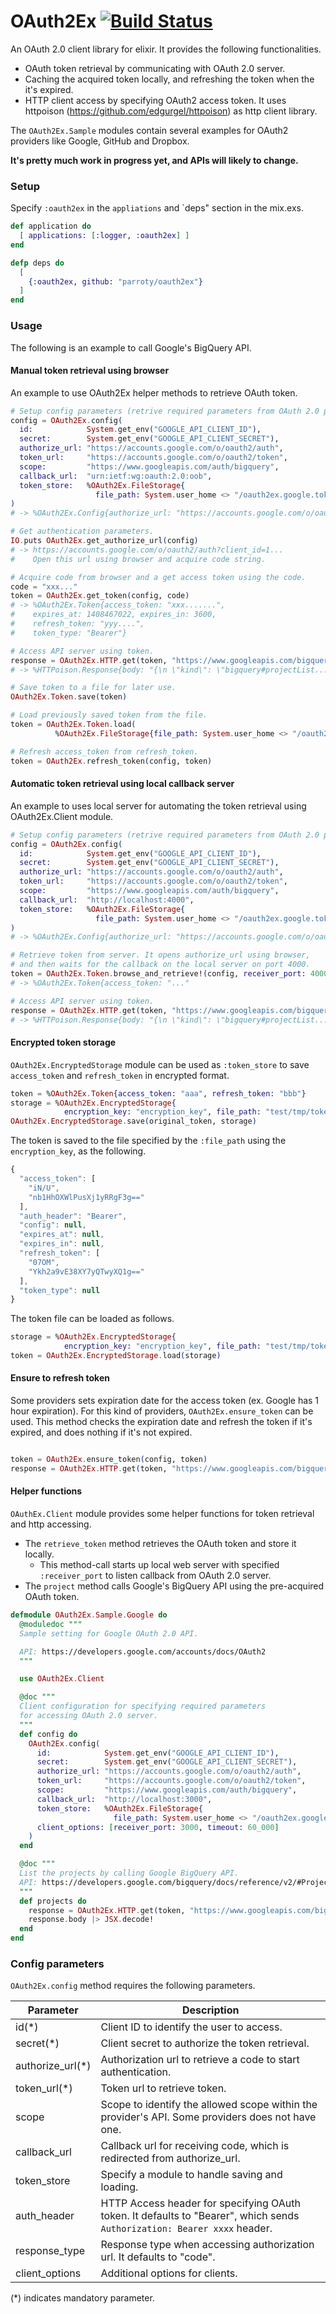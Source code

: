 # OAuth2Ex [![Build Status](https://secure.travis-ci.org/parroty/oauth2ex.png?branch=master "Build Status")](http://travis-ci.org/parroty/oauth2ex)


An OAuth 2.0 client library for elixir. It provides the following functionalities.
- OAuth token retrieval by communicating with OAuth 2.0 server.
- Caching the acquired token locally, and refreshing the token when the it's expired.
- HTTP client access by specifying OAuth2 access token. It uses httpoison (https://github.com/edgurgel/httpoison) as http client library.

The `OAuth2Ex.Sample` modules contain several examples for OAuth2 providers like Google, GitHub and Dropbox.

__It's pretty much work in progress yet, and APIs will likely to change.__

### Setup
Specify `:oauth2ex` in the `appliations` and `deps" section in the mix.exs.

```Elixir
def application do
  [ applications: [:logger, :oauth2ex] ]
end

defp deps do
  [
    {:oauth2ex, github: "parroty/oauth2ex"}
  ]
end
```

### Usage
The following is an example to call Google's BigQuery API.

#### Manual token retrieval using browser
An example to use OAuth2Ex helper methods to retrieve OAuth token.

```Elixir
# Setup config parameters (retrive required parameters from OAuth 2.0 providers).
config = OAuth2Ex.config(
  id:            System.get_env("GOOGLE_API_CLIENT_ID"),
  secret:        System.get_env("GOOGLE_API_CLIENT_SECRET"),
  authorize_url: "https://accounts.google.com/o/oauth2/auth",
  token_url:     "https://accounts.google.com/o/oauth2/token",
  scope:         "https://www.googleapis.com/auth/bigquery",
  callback_url:  "urn:ietf:wg:oauth:2.0:oob",
  token_store:   %OAuth2Ex.FileStorage{
                   file_path: System.user_home <> "/oauth2ex.google.token"}
)
# -> %OAuth2Ex.Config{authorize_url: "https://accounts.google.com/o/oauth2/auth"...

# Get authentication parameters.
IO.puts OAuth2Ex.get_authorize_url(config)
# -> https://accounts.google.com/o/oauth2/auth?client_id=1...
#    Open this url using browser and acquire code string.

# Acquire code from browser and a get access token using the code.
code = "xxx..."
token = OAuth2Ex.get_token(config, code)
# -> %OAuth2Ex.Token{access_token: "xxx.......",
#    expires_at: 1408467022, expires_in: 3600,
#    refresh_token: "yyy....",
#    token_type: "Bearer"}

# Access API server using token.
response = OAuth2Ex.HTTP.get(token, "https://www.googleapis.com/bigquery/v2/projects")
# -> %HTTPoison.Response{body: "{\n \"kind\": \"bigquery#projectList...

# Save token to a file for later use.
OAuth2Ex.Token.save(token)

# Load previously saved token from the file.
token = OAuth2Ex.Token.load(
          %OAuth2Ex.FileStorage{file_path: System.user_home <> "/oauth2ex.google.token"})

# Refresh access_token from refresh_token.
token = OAuth2Ex.refresh_token(config, token)
```

#### Automatic token retrieval using local callback server
An example to uses local server for automating the token retrieval using OAuth2Ex.Client module.

```Elixir
# Setup config parameters (retrive required parameters from OAuth 2.0 providers).
config = OAuth2Ex.config(
  id:            System.get_env("GOOGLE_API_CLIENT_ID"),
  secret:        System.get_env("GOOGLE_API_CLIENT_SECRET"),
  authorize_url: "https://accounts.google.com/o/oauth2/auth",
  token_url:     "https://accounts.google.com/o/oauth2/token",
  scope:         "https://www.googleapis.com/auth/bigquery",
  callback_url:  "http://localhost:4000",
  token_store:   %OAuth2Ex.FileStorage{
                   file_path: System.user_home <> "/oauth2ex.google.token"}
)
# -> %OAuth2Ex.Config{authorize_url: "https://accounts.google.com/o/oauth2/auth"...

# Retrieve token from server. It opens authorize_url using browser,
# and then waits for the callback on the local server on port 4000.
token = OAuth2Ex.Token.browse_and_retrieve!(config, receiver_port: 4000)
# -> %OAuth2Ex.Token{access_token: "..."

# Access API server using token.
response = OAuth2Ex.HTTP.get(token, "https://www.googleapis.com/bigquery/v2/projects")
# -> %HTTPoison.Response{body: "{\n \"kind\": \"bigquery#projectList...
```

#### Encrypted token storage
`OAuth2Ex.EncryptedStorage` module can be used as `:token_store` to save `access_token` and `refresh_token` in encrypted format.

```Elixir
token = %OAuth2Ex.Token{access_token: "aaa", refresh_token: "bbb"}
storage = %OAuth2Ex.EncryptedStorage{
            encryption_key: "encryption_key", file_path: "test/tmp/token_file"}
OAuth2Ex.EncryptedStorage.save(original_token, storage)
```

The token is saved to the file specified by the `:file_path` using the `encryption_key`, as the following.

```javascript
{
  "access_token": [
    "iN/U",
    "nb1HhOXWlPusXj1yRRgF3g=="
  ],
  "auth_header": "Bearer",
  "config": null,
  "expires_at": null,
  "expires_in": null,
  "refresh_token": [
    "07OM",
    "Ykh2a9vE38XY7yQTwyXQ1g=="
  ],
  "token_type": null
}
```

The token file can be loaded as follows.

```Elixir
storage = %OAuth2Ex.EncryptedStorage{
            encryption_key: "encryption_key", file_path: "test/tmp/token_file"}
token = OAuth2Ex.EncryptedStorage.load(storage)
```

#### Ensure to refresh token
Some providers sets expiration date for the access token (ex. Google has 1 hour expiration). For this kind of providers, `OAuth2Ex.ensure_token` can be used. This method checks the expiration date and refresh the token if it's expired, and does nothing if it's not expired.

```Elixir

token = OAuth2Ex.ensure_token(config, token)
response = OAuth2Ex.HTTP.get(token, "https://www.googleapis.com/bigquery/v2/projects")
```

#### Helper functions
`OAuthEx.Client` module provides some helper functions for token retrieval and http accessing.
- The `retrieve_token` method retrieves the OAuth token and store it locally.
    - This method-call starts up local web server with specified `:receiver_port` to listen callback from OAuth 2.0 server.
- The `project` method calls Google's BigQuery API using the pre-acquired OAuth token.

```Elixir
defmodule OAuth2Ex.Sample.Google do
  @moduledoc """
  Sample setting for Google OAuth 2.0 API.

  API: https://developers.google.com/accounts/docs/OAuth2
  """

  use OAuth2Ex.Client

  @doc """
  Client configuration for specifying required parameters
  for accessing OAuth 2.0 server.
  """
  def config do
    OAuth2Ex.config(
      id:            System.get_env("GOOGLE_API_CLIENT_ID"),
      secret:        System.get_env("GOOGLE_API_CLIENT_SECRET"),
      authorize_url: "https://accounts.google.com/o/oauth2/auth",
      token_url:     "https://accounts.google.com/o/oauth2/token",
      scope:         "https://www.googleapis.com/auth/bigquery",
      callback_url:  "http://localhost:3000",
      token_store:   %OAuth2Ex.FileStorage{
                       file_path: System.user_home <> "/oauth2ex.google.token"},
      client_options: [receiver_port: 3000, timeout: 60_000]
    )
  end

  @doc """
  List the projects by calling Google BigQuery API.
  API: https://developers.google.com/bigquery/docs/reference/v2/#Projects
  """
  def projects do
    response = OAuth2Ex.HTTP.get(token, "https://www.googleapis.com/bigquery/v2/projects")
    response.body |> JSX.decode!
  end
end
```

### Config parameters
`OAuth2Ex.config` method requires the following parameters.

Parameter        | Description
---------------- | -------------
id(*)            | Client ID to identify the user to access.
secret(*)        | Client secret to authorize the token retrieval.
authorize_url(*) | Authorization url to retrieve a code to start authentication.
token_url(*)     | Token url to retrieve token.
scope            | Scope to identify the allowed scope within the provider's API. Some providers does not have one.
callback_url     | Callback url for receiving code, which is redirected from authorize_url.
token_store      | Specify a module to handle saving and loading.
auth_header      | HTTP Access header for specifying OAuth token. It defaults to "Bearer", which sends `Authorization: Bearer xxxx` header.
response_type    | Response type when accessing authorization url. It defaults to "code".
client_options   | Additional options for clients.

(*) indicates mandatory parameter.
